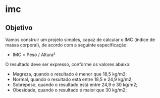 # imc

## Objetivo

Vamos construir um projeto simples, capaz de calcular o IMC (índice de massa corporal), de acordo com a seguinte especificação:
* IMC = Peso / Altura²

O resultado deve ser expresso, conforme os valores abaixo:
* Magreza, quando o resultado é menor que 18,5 kg/m2;
* Normal, quando o resultado está entre 18,5 e 24,9 kg/m2;
* Sobrepeso, quando o resultado está entre 24,9 e 30 kg/m2;
* Obesidade, quando o resultado é maior que 30 kg/m2;
